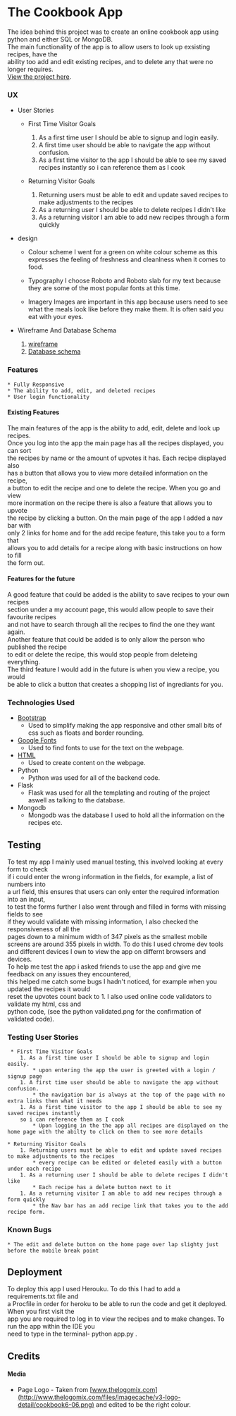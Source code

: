 # The Cookbook App  

The idea behind this project was to create an online cookbook app using python and either SQL or MongoDB.  
The main functionality of the app is to allow users to look up exsisting recipes, have the  
ability too add and edit existing recipes, and to delete any that were no longer requires.  
[View the project here](https://craigs-cookbook.herokuapp.com/).

### UX

* User Stories
    * First Time Visitor Goals
        1. As a first time user I should be able to signup and login easily.
        1. A first time user should be able to navigate the app without confusion.
        1. As a first time visitor to the app I should be able to see my saved recipes instantly
        so i can reference them as I cook

    * Returning Visitor Goals
        1. Returning users must be able to edit and update saved recipes to make adjustments to the recipes
        1. As a returning user I should be able to delete recipes I didn't like
        1. As a returning visitor I am able to add new recipes through a form quickly

* design   
    * Colour scheme
        I went for a green on white colour scheme as this expresses the feeling of freshness and cleanlness
        when it comes to food.
    
    * Typography 
        I choose Roboto and Roboto slab for my text because they are some of the most popular fonts at this time.

    * Imagery 
        Images are important in this app because users need to see what the meals look like before they make them.
        It is often said you eat with your eyes.

* Wireframe And Database Schema
    1. [wireframe](https://github.com/cball1990/cookbook-milestone/blob/master/wireframe.png)
    1. [Database schema](https://github.com/cball1990/cookbook-milestone/blob/master/database-schema.md)



### Features  

    * Fully Responsive 
    * The ability to add, edit, and deleted recipes
    * User login functionality

#### Existing Features  

The main features of the app is the ability to add, edit, delete and look up recipes.  
Once you log into the app the main page has all the recipes displayed, you can sort  
the recipes by name or the amount of upvotes it has. Each recipe displayed also  
has a button that allows you to view more detailed information on the recipe,  
a button to edit the recipe and one to delete the recipe. When you go and view  
more inormation on the recipe there is also a feature that allows you to upvote  
the recipe by clicking a button. On the main page of the app I added a nav bar with  
only 2 links for home and for the add recipe feature, this take you to a form that  
allows you to add details for a recipe along with basic instructions on how to fill  
the form out.

#### Features for the future

A good feature that could be added is the ability to save recipes to your own recipes  
section under a my account page, this would allow people  to save their favourite recipes  
and not have to search through all the recipes to find the one they want again.  
Another feature that could be added is to only allow the person who published the recipe  
to edit or delete the recipe, this would stop people from deleteing everything.  
The third feature I would add in the future is when you view a recipe, you would  
be able to click a button that creates a shopping list of ingrediants for you.  

### Technologies Used  

  
+ [Bootstrap](https://getbootstrap.com/)
    - Used to simplify making the app responsive and other small bits of css
    such as floats and border rounding.  
+ [Google Fonts](https://fonts.google.com/)
    - Used to find fonts to use for the text on the webpage.    
+ [HTML](https://html.com/)
    - Used to create content on the webpage.  
+ Python  
    - Python was used for all of the backend code.  
+ Flask
    - Flask was used for all the templating and routing of the project aswell as talking to the database.  
+ Mongodb  
    - Mongodb was the database I used to hold all the information on the recipes etc.  

## Testing  

To test my app I mainly used manual testing, this involved looking at every form to check  
if i could enter the wrong information in the fields, for example, a list of numbers into  
a url field, this ensures that users can only enter the required information into an input,  
to test the forms further I also went through and filled in forms with missing fields to see  
if they would validate with missing information, I also checked the responsiveness of all the  
pages down to a minimum width of 347 pixels as the smallest mobile screens are around 355 pixels in width. 
To do this I used chrome dev tools and different devices I own to view the app on differnt browsers and devices.   
To help me test the app i asked friends to use the app and give me feedback on any issues they encountered,  
this helped me catch some bugs I hadn't noticed, for example when you updated the recipes it would  
reset the upvotes count back to 1. I also used online code validators to validate my html, css and  
python code, (see the python validated.png for the confirmation of validated code).  

### Testing User Stories    
     * First Time Visitor Goals
        1. As a first time user I should be able to signup and login easily.
            * upon entering the app the user is greeted with a login / signup page
        1. A first time user should be able to navigate the app without confusion.
            * the navigation bar is always at the top of the page with no extra links then what it needs
        1. As a first time visitor to the app I should be able to see my saved recipes instantly
        so i can reference them as I cook
            * Upon logging in the the app all recipes are displayed on the home page with the abilty to click on them to see more details

    * Returning Visitor Goals
        1. Returning users must be able to edit and update saved recipes to make adjustments to the recipes
            * every recipe can be edited or deleted easily with a button under each recipe
        1. As a returning user I should be able to delete recipes I didn't like
            * Each recipe has a delete button next to it
        1. As a returning visitor I am able to add new recipes through a form quickly
            * the Nav bar has an add recipe link that takes you to the add recipe form.
            
### Known Bugs 
    * The edit and delete button on the home page over lap slighty just before the mobile break point

## Deployment  

To deploy this app I used Herouku. To do this I had to add a requirements.txt file and  
a Procfile in order for heroku to be able to run the code and get it deployed. When you first visit the  
app you are required to log in to view the recipes and to make changes. To run the app within the IDE you  
need to  type in the terminal- python app.py .  

## Credits 

#### Media  

+ Page Logo - Taken from [www.thelogomix.com](http://www.thelogomix.com/files/imagecache/v3-logo-detail/cookbook6-06.png) and edited to be the right colour.